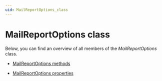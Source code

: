 ```yaml
---
uid: MailReportOptions_class
---
```


# MailReportOptions class

Below, you can find an overview of all members of the *MailReportOptions* class.

- [MailReportOptions methods](xref:MailReportOptions_methods)

- [MailReportOptions properties](xref:MailReportOptions_properties)
